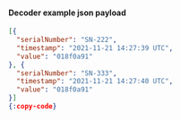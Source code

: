 #### Decoder example json payload

```json
[{
  "serialNumber": "SN-222",
  "timestamp": "2021-11-21 14:27:39 UTC",
  "value": "018f0a91"
}, {
  "serialNumber": "SN-333",
  "timestamp": "2021-11-21 14:27:40 UTC",
  "value": "018f0a91"
}]
{:copy-code}
```

<br>
<br>
